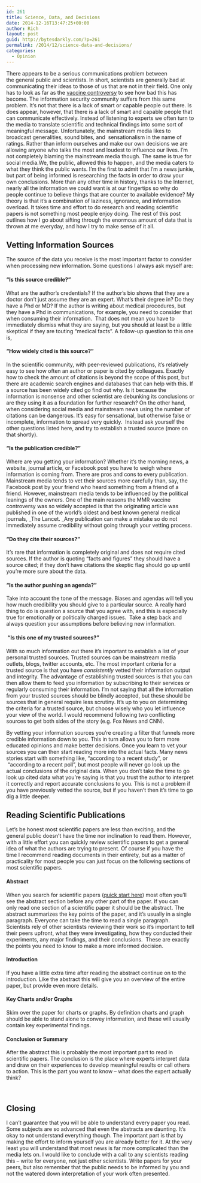 ```yaml
---
id: 261
title: Science, Data, and Decisions
date: 2014-12-16T13:47:25+00:00
author: Rich
layout: post
guid: http://bytesdarkly.com/?p=261
permalink: /2014/12/science-data-and-decisions/
categories:
  - Opinion
---
```

There appears to be a serious communications problem between the general public and scientists. In short, scientists are generally bad at communicating their ideas to those of us that are not in their field. One only has to look as far as the [vaccine controversy](http://en.wikipedia.org/wiki/MMR_vaccine_controversy) to see how bad this has become. The information security community suffers from this same problem. It&#8217;s not that there is a lack of smart or capable people out there. Is does appear, however, that there is a lack of smart and capable people that can communicate effectively. Instead of listening to experts we often turn to the media to translate scientific and technical findings into some sort of meaningful message. Unfortunately, the mainstream media likes to broadcast generalities, sound bites, and  sensationalism in the name of ratings. Rather than inform ourselves and make our own decisions we are allowing anyone who talks the most and loudest to influence our lives. I&#8217;m not completely blaming the mainstream media though. The same is true for social media.We, the public, allowed this to happen, and the media caters to what they think the public wants. I&#8217;m the first to admit that I&#8217;m a news junkie, but part of being informed is researching the facts in order to draw your own conclusions. More than any other time in history, thanks to the Internet, nearly all the information we could want is at our fingertips so why do people continue to believe things that are counter to available evidence? My theory is that it&#8217;s a combination of laziness, ignorance, and information overload. It takes time and effort to do research and reading scientific papers is not something most people enjoy doing. The rest of this post outlines how I go about sifting through the enormous amount of data that is thrown at me everyday, and how I try to make sense of it all.

## Vetting Information Sources

The source of the data you receive is the most important factor to consider when processing new information. Some questions I always ask myself are:

#### &#8220;Is this source credible?&#8221;

What are the author&#8217;s credentials? If the author&#8217;s bio shows that they are a doctor don&#8217;t just assume they are an expert. What&#8217;s their degree in? Do they have a Phd or MD? If the author is writing about medical procedures, but they have a Phd in communications, for example, you need to consider that when consuming their information.  That does not mean you have to immediately dismiss what they are saying, but you should at least be a little skeptical if they are touting &#8220;medical facts&#8221;. A follow-up question to this one is,

#### &#8220;How widely cited is this source?&#8221;

In the scientific community, with peer-reviewed publications, it&#8217;s relatively easy to see how often an author or paper is cited by colleagues. Exactly how to check the amount of citations is beyond the scope of this post, but there are academic search engines and databases that can help with this. If a source has been widely cited go find out why. Is it because the information is nonsense and other scientist are debunking its conclusions or are they using it as a foundation for further research? On the other hand, when considering social media and mainstream news using the number of citations can be dangerous. It&#8217;s easy for sensational, but otherwise false or incomplete, information to spread very quickly.  Instead ask yourself the other questions listed here, and try to establish a trusted source (more on that shortly).

#### &#8220;Is the publication credible?&#8221;

Where are you getting your information? Whether it&#8217;s the morning news, a website, journal article, or Facebook post you have to weigh where information is coming from. There are pros and cons to every publication. Mainstream media tends to vet their sources more carefully than, say, the Facebook post by your friend who heard something from a friend of a friend. However, mainstream media tends to be influenced by the political leanings of the owners. One of the main reasons the MMR vaccine controversy was so widely accepted is that the originating article was published in one of the world&#8217;s oldest and best known general medical journals, _The Lancet. _Any publication can make a mistake so do not immediately assume credibility without going through your vetting process.

#### &#8220;Do they cite their sources?&#8221;

It&#8217;s rare that information is completely original and does not require cited sources. If the author is quoting &#8220;facts and figures&#8221; they should have a source cited; if they don&#8217;t have citations the skeptic flag should go up until you&#8217;re more sure about the data.

#### &#8220;Is the author pushing an agenda?&#8221;

Take into account the tone of the message. Biases and agendas will tell you how much credibility you should give to a particular source. A really hard thing to do is question a source that you agree with, and this is especially true for emotionally or politically charged issues.  Take a step back and always question your assumptions before believing new information.

####  &#8220;Is this one of my trusted sources?&#8221;

With so much information out there it&#8217;s important to establish a list of your personal trusted sources. Trusted sources can be mainstream media outlets, blogs, twitter accounts, etc. The most important criteria for a trusted source is that you have _consistently_ vetted their information output and integrity. The advantage of establishing trusted sources is that you can then allow them to feed you information by subscribing to their services or regularly consuming their information. I&#8217;m not saying that all the information from your trusted sources should be blindly accepted, but these should be sources that in general require less scrutiny. It&#8217;s up to you on determining the criteria for a trusted source, but choose wisely who you let influence your view of the world. I would recommend following two conflicting sources to get both sides of the story (e.g. Fox News and CNN).

By vetting your information sources you&#8217;re creating a filter that funnels more credible information down to you. This in turn allows you to form more educated opinions and make better decisions. Once you learn to vet your sources you can then start reading more into the actual facts. Many news stories start with something like, &#8220;according to a recent study&#8221;, or  &#8220;according to a recent poll&#8221;, but most people will never go look up the actual conclusions of the original data. When you don&#8217;t take the time to go look up cited data what you&#8217;re saying is that you trust the author to interpret it correctly and report accurate conclusions to you. This is not a problem if you have previously vetted the source, but if you haven&#8217;t then it&#8217;s time to go dig a little deeper.

## Reading Scientific Publications

Let&#8217;s be honest most scientific papers are less than exciting, and the general public doesn&#8217;t have the time nor inclination to read them. However, with a little effort you can quickly review scientific papers to get a general idea of what the authors are trying to present. Of course if you have the time I recommend reading documents in their entirety, but as a matter of practicality for most people you can just focus on the following sections of most scientific papers.

#### Abstract

When you search for scientific papers ([quick start here](http://scholar.google.com/)) most often you&#8217;ll see the abstract section before any other part of the paper. If you can only read one section of a scientific paper it should be the abstract. The abstract summarizes the key points of the paper, and it&#8217;s usually in a single paragraph. Everyone can take the time to read a single paragraph. Scientists rely of other scientists reviewing their work so it&#8217;s important to tell their peers upfront, what they were investigating, how they conducted their experiments, any major findings, and their conclusions.  These are exactly the points you need to know to make a more informed decision.

#### Introduction

If you have a little extra time after reading the abstract continue on to the introduction. Like the abstract this will give you an overview of the entire paper, but provide even more details.

#### Key Charts and/or Graphs

Skim over the paper for charts or graphs. By definition charts and graph should be able to stand alone to convey information, and these will usually contain key experimental findings.

#### Conclusion or Summary

After the abstract this is probably the most important part to read in scientific papers. The conclusion is the place where experts interpret data and draw on their experiences to develop meaningful results or call others to action. This is the part you want to know &#8211; what does the expert actually think?

&nbsp;

## Closing

I can&#8217;t guarantee that you will be able to understand every paper you read. Some subjects are so advanced that even the abstracts are daunting. It&#8217;s okay to not understand everything though. The important part is that by making the effort to inform yourself you are already better for it. At the very least you will understand that most news is far more complicated than the media lets on. I would like to conclude with a call to any scientists reading this &#8211; write for everyone, not just other scientists. Write papers for your peers, but also remember that the public needs to be informed by you and not the watered down interpretation of your work often presented.

&nbsp;